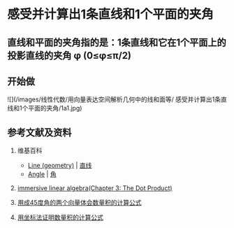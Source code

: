 # 感受并计算出1条直线和1个平面的夹角

## 直线和平面的夹角指的是：1条直线和它在1个平面上的投影直线的夹角 φ (0≤φ≤π/2)

## 开始做

![](/images/线性代数/用向量表达空间解析几何中的线和面等/ 感受并计算出1条直线和1个平面的夹角/1a1.jpg)

## 参考文献及资料

1. 维基百科
	- [Line (geometry)](https://en.wikipedia.org/wiki/Line_(geometry)) | [直线](https://zh.wikipedia.org/wiki/%E7%9B%B4%E7%BA%BF) 
	- [Angle](https://en.wikipedia.org/wiki/Angle) | [角](https://zh.wikipedia.org/wiki/%E8%A7%92) 

2. [immersive linear algebra(Chapter 3: The Dot Product)](http://immersivemath.com/ila/ch03_dotproduct/ch03.html)
3. [用成45度角的两个向量体会数量积的计算公式](https://gitee.com/quanbinn/Learn-Mathematical-Olympiad-The-Interactive-Way/blob/master/chapters/%E7%BA%BF%E6%80%A7%E4%BB%A3%E6%95%B0/%E5%90%91%E9%87%8F/%E7%94%A8%E6%88%9045%E5%BA%A6%E8%A7%92%E7%9A%84%E4%B8%A4%E4%B8%AA%E5%90%91%E9%87%8F%E4%BD%93%E4%BC%9A%E6%95%B0%E9%87%8F%E7%A7%AF%E7%9A%84%E8%AE%A1%E7%AE%97%E5%85%AC%E5%BC%8F.md#%E7%94%A8%E6%88%9045%E5%BA%A6%E8%A7%92%E7%9A%84%E4%B8%A4%E4%B8%AA%E5%90%91%E9%87%8F%E4%BD%93%E4%BC%9A%E6%95%B0%E9%87%8F%E7%A7%AF%E7%9A%84%E8%AE%A1%E7%AE%97%E5%85%AC%E5%BC%8F)
4. [用坐标法证明数量积的计算公式](https://gitee.com/quanbinn/Learn-Mathematical-Olympiad-The-Interactive-Way/blob/master/chapters/%E7%BA%BF%E6%80%A7%E4%BB%A3%E6%95%B0/%E5%90%91%E9%87%8F/%E7%94%A8%E5%9D%90%E6%A0%87%E6%B3%95%E8%AF%81%E6%98%8E%E6%95%B0%E9%87%8F%E7%A7%AF%E7%9A%84%E8%AE%A1%E7%AE%97%E5%85%AC%E5%BC%8F.md)